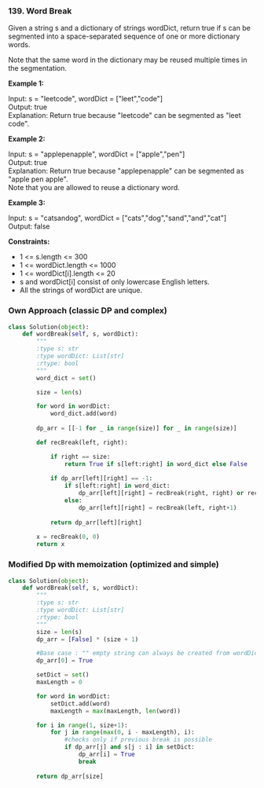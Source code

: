 ### 139. Word Break

Given a string s and a dictionary of strings wordDict, return true if s can be segmented into a space-separated sequence of one or more dictionary words.

Note that the same word in the dictionary may be reused multiple times in the segmentation.

**Example 1:**

Input: s = "leetcode", wordDict = ["leet","code"]  
Output: true  
Explanation: Return true because "leetcode" can be segmented as "leet code".

**Example 2:**

Input: s = "applepenapple", wordDict = ["apple","pen"]  
Output: true  
Explanation: Return true because "applepenapple" can be segmented as "apple pen apple".  
Note that you are allowed to reuse a dictionary word.

**Example 3:**

Input: s = "catsandog", wordDict = ["cats","dog","sand","and","cat"]  
Output: false

**Constraints:**

* 1 <= s.length <= 300
* 1 <= wordDict.length <= 1000
* 1 <= wordDict[i].length <= 20
* s and wordDict[i] consist of only lowercase English letters.
* All the strings of wordDict are unique.

### Own Approach (classic DP and complex)

```python
class Solution(object):
    def wordBreak(self, s, wordDict):
        """
        :type s: str
        :type wordDict: List[str]
        :rtype: bool
        """
        word_dict = set()

        size = len(s)

        for word in wordDict:
            word_dict.add(word)
        
        dp_arr = [[-1 for _ in range(size)] for _ in range(size)]

        def recBreak(left, right):

            if right == size:
                return True if s[left:right] in word_dict else False
            
            if dp_arr[left][right] == -1:
                if s[left:right] in word_dict:
                    dp_arr[left][right] = recBreak(right, right) or recBreak(left, right+1)
                else:
                    dp_arr[left][right] = recBreak(left, right+1)
                    
            return dp_arr[left][right]
        
        x = recBreak(0, 0)
        return x
```

### Modified Dp with memoization (optimized and simple)

```python
class Solution(object):
    def wordBreak(self, s, wordDict):
        """
        :type s: str
        :type wordDict: List[str]
        :rtype: bool
        """
        size = len(s)
        dp_arr = [False] * (size + 1)

        #Base case : "" empty string can always be created from wordDict
        dp_arr[0] = True

        setDict = set()
        maxLength = 0

        for word in wordDict:
            setDict.add(word)
            maxLength = max(maxLength, len(word))

        for i in range(1, size+1):
            for j in range(max(0, i - maxLength), i):
                #checks only if previous break is possible
                if dp_arr[j] and s[j : i] in setDict:
                    dp_arr[i] = True
                    break
        
        return dp_arr[size]
```